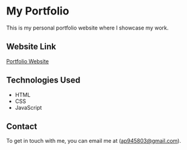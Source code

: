 # My Portfolio

This is my personal portfolio website where I showcase my work.
## Website Link
[Portfolio Website](https://projectportfolio2.netlify.app)
## Technologies Used
- HTML
- CSS
- JavaScript
## Contact
To get in touch with me, you can email me at (ap945803@gmail.com).
